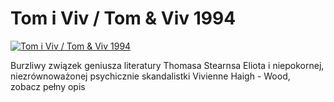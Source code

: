 Tom i Viv / Tom & Viv 1994 
=============
[![Tom i Viv / Tom & Viv 1994 ](http://vidos.pl/images/player.gif)](http://vidos.pl/tom-i-viv-tom-viv-1994)

 Burzliwy związek geniusza literatury Thomasa Stearnsa Eliota i niepokornej, niezrównoważonej psychicznie skandalistki Vivienne Haigh - Wood, zobacz pełny opis
